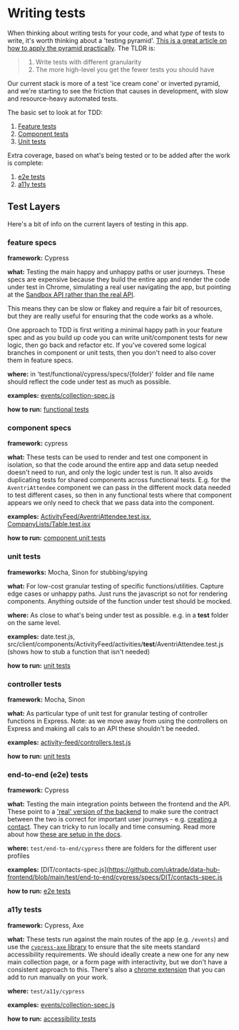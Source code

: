 # Writing tests

When thinking about writing tests for your code, and what *type* of tests to write, it's worth thinking about a 'testing pyramid'. [This is a great article on how to apply the pyramid practically](https://martinfowler.com/articles/practical-test-pyramid.html). The TLDR is:

> 1. Write tests with different granularity
> 1. The more high-level you get the fewer tests you should have

Our current stack is more of a test 'ice cream cone' or inverted pyramid, and we're starting to see the friction that causes in development, with slow and resource-heavy automated tests.

The basic set to look at for TDD:
1. [Feature tests](#feature-specs)
1. [Component tests](#component-specs)
1. [Unit tests](#unit-tests)

Extra coverage, based on what's being tested or to be added after the work is complete:
1. [e2e tests](#end-to-end-e2e-tests)
1. [a11y tests](#a11y-tests)

## Test Layers 

Here's a bit of info on the current layers of testing in this app. 
 
### feature specs 

**framework:** Cypress

**what:** Testing the main happy and unhappy paths or user journeys. These specs are expensive because they build the entire app and render the code under test in Chrome, simulating a real user navigating the app, but pointing at the [Sandbox API rather than the real API](https://github.com/uktrade/data-hub-frontend/blob/main/docs/Running%20tests.md#sandbox). 

This means they can be slow or flakey and require a fair bit of resources, but they are really useful for ensuring that the code works as a whole. 

One approach to TDD is first writing a minimal happy path in your feature spec and as you build up code you can write unit/component tests for new logic, then go back and refactor etc. If you've covered some logical branches in component or unit tests, then you don't need to also cover them in feature specs. 

**where:** in 'test/functional/cypress/specs/{folder}' folder and file name should reflect the code under test as much as possible.

**examples:** [events/collection-spec.js](https://github.com/uktrade/data-hub-frontend/blob/main/test/functional/cypress/specs/events/collection-spec.js)

**how to run:** [functional tests](https://github.com/uktrade/data-hub-frontend/blob/main/docs/Running%20tests.md#functional-tests)

### component specs

**framework:** cypress

**what:** These tests can be used to render and test one component in isolation, so that the code around the entire app and data setup needed doesn't need to run, and only the logic under test is run. It also avoids duplicating tests for shared components across functional tests. E.g. for the `AventriAttendee` component we can pass in the different mock data needed to test different cases, so then in any functional tests where that component appears we only need to check that we pass data into the component.

**examples:** [ActivityFeed/AventriAttendee.test.jsx](https://github.com/uktrade/data-hub-frontend/blob/main/test/component/cypress/specs/ActivityFeed/AventriAttendee.test.jsx),  [CompanyLists/Table.test.jsx](https://github.com/uktrade/data-hub-frontend/blob/main/test/component/cypress/specs/CompanyLists/Table.test.jsx) 

**how to run:** [component unit tests](https://github.com/uktrade/data-hub-frontend/blob/main/docs/Running%20tests.md#component-unit-tests)

### unit tests

**frameworks:** Mocha, Sinon for stubbing/spying

**what:** For low-cost granular testing of specific functions/utilities. Capture edge cases or unhappy paths. Just runs the javascript so not for rendering components. Anything outside of the function under test should be mocked. 

**where:** As close to what's being under test as possible. e.g. in a __test__ folder on the same level. 

**examples:** date.test.js, src/client/components/ActivityFeed/activities/__test__/AventriAttendee.test.js (shows how to stub a function that isn't needed)

**how to run:** [unit tests](https://github.com/uktrade/data-hub-frontend/blob/main/docs/Running%20tests.md#unit-tests)

### controller tests

**framework:** Mocha, Sinon

**what:** As particular type of unit test for granular testing of controller functions in Express. Note: as we move away from using the controllers on Express and making all cals to an API these shouldn't be needed.

**examples:** [activity-feed/controllers.test.js](https://github.com/uktrade/data-hub-frontend/blob/main/src/apps/companies/apps/activity-feed/__test__/controllers.test.js)

**how to run:** [unit tests](https://github.com/uktrade/data-hub-frontend/blob/main/docs/Running%20tests.md#unit-tests)

### end-to-end (e2e) tests

**framework:** Cypress

**what:** Testing the main integration points between the frontend and the API. These point to a ['real' version of the backend](https://github.com/uktrade/data-hub-frontend/blob/main/docker-compose.e2e.backend.yml) to make sure the contract between the two is correct for important user journeys - e.g. [creating a contact](https://github.com/uktrade/data-hub-frontend/blob/main/test/end-to-end/cypress/specs/DIT/contacts-spec.js). They can tricky to run locally and time consuming.  Read more about how [these are setup in the docs](https://github.com/uktrade/data-hub-frontend/blob/main/docs/Running%20tests.md#e2e-tests).

**where:** `test/end-to-end/cypress` there are folders for the different user profiles

**examples:** [DIT/contacts-spec.js](https://github.com/uktrade/data-hub-frontend/blob/main/test/end-to-end/cypress/specs/DIT/contacts-spec.js

**how to run:** [e2e tests](https://github.com/uktrade/data-hub-frontend/blob/main/docs/Running%20tests.md#e2e-tests)

### a11y tests

**framework:** Cypress, Axe

**what:** These tests run against the main routes of the app (e.g. `/events`) and use the [`cypress-axe` library](https://github.com/component-driven/cypress-axe) to ensure that the site meets standard accessibility requirements. We should  ideally create a new one for any new main collection page, or a form page with interactivity, but we don't have a consistent approach to this. There's also a [chrome extension](https://www.deque.com/axe/) that you can add to run manually on your work.

**where:** `test/a11y/cypress`

**examples:** [events/collection-spec.js](https://github.com/uktrade/data-hub-frontend/blob/main/test/a11y/cypress/specs/events/collection-spec.js)

**how to run:** [accessibility tests](https://github.com/uktrade/data-hub-frontend/blob/main/docs/Running%20tests.md#accessibility-tests)
